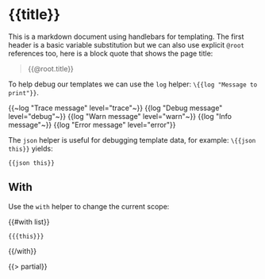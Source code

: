# {{title}}

This is a markdown document using handlebars for templating. The first header is a basic variable substitution but we can also use explicit `@root` references too, here is a block quote that shows the page title:

> {{@root.title}}

To help debug our templates we can use the `log` helper: `\{{log "Message to print"}}`.

{{~log "Trace message" level="trace"~}}
{{log "Debug message" level="debug"~}}
{{log "Warn message" level="warn"~}}
{{log "Info message"~}}
{{log "Error message" level="error"}}

The `json` helper is useful for debugging template data, for example: `\{{json this}}` yields:

```
{{json this}}
```

## With

Use the `with` helper to change the current scope:

{{#with list}}
```
{{{this}}}
```
{{/with}}

{{> partial}}
